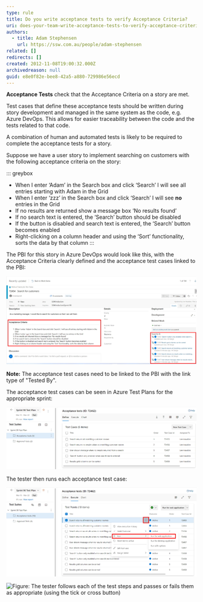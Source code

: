 ```yaml
---
type: rule
title: Do you write acceptance tests to verify Acceptance Criteria?
uri: does-your-team-write-acceptance-tests-to-verify-acceptance-criteria
authors:
  - title: Adam Stephensen
    url: https://ssw.com.au/people/adam-stephensen
related: []
redirects: []
created: 2012-11-08T19:00:32.000Z
archivedreason: null
guid: e8e0f82e-bee8-42a5-a880-729986e56ecd
---
```

**Acceptance Tests** check that the Acceptance Criteria on a story are met. 

Test cases that define these acceptance tests should be written during story development and managed in the same system as the code, e.g. Azure DevOps. This allows for easier traceability between the code and the tests related to that code.

A combination of human and automated tests is likely to be required to complete the acceptance tests for a story.

<!--endintro-->

Suppose we have a user story to implement searching on customers with the following acceptance criteria on the story:

::: greybox

* When I enter ‘Adam’ in the Search box and click ‘Search’ I will see all entries starting with Adam in the Grid   
* When I enter ‘zzz’ in the Search box and click ‘Search’ I will see **no** entries in the Grid   
* If no results are returned show a message box ‘No results found’   
* If no search text is entered, the ‘Search’ button should be disabled   
* If the button is disabled and search text is entered, the ‘Search’ button becomes enabled   
* Right-clicking on a column header and using the ‘Sort’ functionality, sorts the data by that column
  :::

The PBI for this story in Azure DevOps would look like this, with the Acceptance Criteria clearly defined and the acceptance test cases linked to the PBI:

![Figure: Acceptance test cases on a PBI (in Azure DevOps)](acceptance-tests.jpg)

**Note:** The acceptance test cases need to be linked to the PBI with the link type of "Tested By".

The acceptance test cases can be seen in Azure Test Plans for the appropriate sprint:

![Figure: The tester sees the acceptance test cases in Azure Test Plans](acceptance-tests-test-plan.jpg)

The tester then runs each acceptance test case:

![Figure: Open the Test Runner using the "Run" menu item from test case(s)](acceptance-tests-run.jpg)

![Figure: The tester follows each of the test steps and passes or fails them as appropriate (using the tick or cross button)
](acceptance-tests-run-steps.jpg)